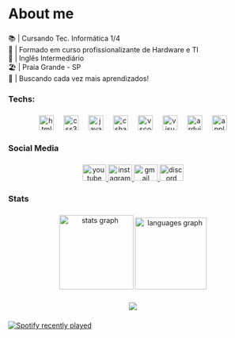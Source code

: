 <h1 align="left">About me</h1>

###

<p align="left">📚 | Cursando Tec. Informática 1/4<br>📕 | Formado em curso profissionalizante de Hardware e TI <br>📗 | Inglês Intermediário<br>🏖️ | Praia Grande - SP<br>🚀 | Buscando cada vez mais aprendizados!</p>

###

<h3 align="left">Techs:</h3>

###

<div align="center">
  <img src="https://cdn.jsdelivr.net/gh/devicons/devicon/icons/html5/html5-plain.svg" height="30" alt="html5 logo"  />
  <img width="12" />
  <img src="https://cdn.jsdelivr.net/gh/devicons/devicon/icons/css3/css3-original.svg" height="30" alt="css3 logo"  />
  <img width="12" />
  <img src="https://cdn.jsdelivr.net/gh/devicons/devicon/icons/javascript/javascript-plain.svg" height="30" alt="javascript logo"  />
  <img width="12" />
  <img src="https://cdn.jsdelivr.net/gh/devicons/devicon/icons/csharp/csharp-line.svg" height="30" alt="csharp logo"  />
  <img width="12" />
  <img src="https://cdn.jsdelivr.net/gh/devicons/devicon/icons/vscode/vscode-original.svg" height="30" alt="vscode logo"  />
  <img width="12" />
  <img src="https://cdn.jsdelivr.net/gh/devicons/devicon/icons/visualstudio/visualstudio-plain.svg" height="30" alt="visualstudio logo"  />
  <img width="12" />
  <img src="https://cdn.simpleicons.org/arduino/00979D" height="30" alt="arduino logo"  />
  <img width="12" />
  <img src="https://cdn.jsdelivr.net/gh/devicons/devicon/icons/apple/apple-original.svg" height="30" alt="apple logo"  />
</div>

###

<h3 align="left">Social Media</h3>

###

<div align="center">
  <a href="https://www.youtube.com/@diegomallagoli" target="_blank">
    <img src="https://raw.githubusercontent.com/maurodesouza/profile-readme-generator/master/src/assets/icons/social/youtube/default.svg" width="48" height="33" alt="youtube logo"  />
  </a>
  <a href="https://www.instagram.com/diegomallagoli" target="_blank">
    <img src="https://raw.githubusercontent.com/maurodesouza/profile-readme-generator/master/src/assets/icons/social/instagram/default.svg" width="48" height="33" alt="instagram logo"  />
  </a>
  <a href="reisdiego121@gmail.com" target="_blank">
    <img src="https://raw.githubusercontent.com/maurodesouza/profile-readme-generator/master/src/assets/icons/social/gmail/default.svg" width="48" height="33" alt="gmail logo"  />
  </a>
  <a href="forb0969" target="_blank">
    <img src="https://raw.githubusercontent.com/maurodesouza/profile-readme-generator/master/src/assets/icons/social/discord/default.svg" width="48" height="33" alt="discord logo"  />
  </a>
</div>

###

<h3 align="left">Stats</h3>

###

<div align="center">
  <img src="https://github-readme-stats.vercel.app/api?username=DiegoMallagoli&hide_title=false&hide_rank=false&show_icons=true&include_all_commits=true&count_private=true&disable_animations=false&theme=gruvbox_light&locale=pt-br&hide_border=false" height="150" alt="stats graph"  />
  <img src="https://github-readme-stats.vercel.app/api/top-langs?username=DiegoMallagoli&locale=pt-br&hide_title=false&layout=compact&card_width=320&langs_count=5&theme=gruvbox_light&hide_border=false" height="145" alt="languages graph"  />
</div>

###

<div align="center">
  <img src="https://profile-counter.glitch.me/DiegoMallagoli/count.svg?"  />
</div>

###

<div align="left">
  <a href="https://open.spotify.com/user/Diego Mallagoli">
    <img src="https://spotify-recently-played-readme.vercel.app/api?user=Diego%20Mallagoli&count=5&unique=false" alt="Spotify recently played"  />
  </a>
</div>

###

